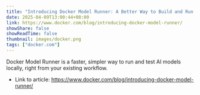 ```yaml
---
title: "Introducing Docker Model Runner: A Better Way to Build and Run GenAI Models Locally"
date: 2025-04-09T13:00:44+00:00
link: https://www.docker.com/blog/introducing-docker-model-runner/
showShare: false
showReadTime: false
thumbnail: images/docker.png
tags: ["docker.com"]
---
```

Docker Model Runner is a faster, simpler way to run and test AI models locally, right from your existing workflow.

- Link to article: https://www.docker.com/blog/introducing-docker-model-runner/